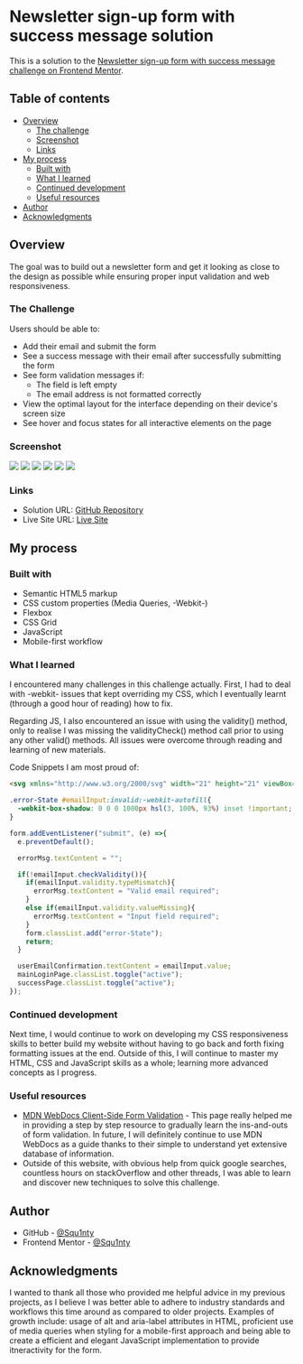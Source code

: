 # Newsletter sign-up form with success message solution

This is a solution to the [Newsletter sign-up form with success message challenge on Frontend Mentor](https://www.frontendmentor.io/challenges/newsletter-signup-form-with-success-message-3FC1AZbNrv).

## Table of contents

- [Overview](#overview)
  - [The challenge](#the-challenge)
  - [Screenshot](#screenshot)
  - [Links](#links)
- [My process](#my-process)
  - [Built with](#built-with)
  - [What I learned](#what-i-learned)
  - [Continued development](#continued-development)
  - [Useful resources](#useful-resources)
- [Author](#author)
- [Acknowledgments](#acknowledgments)

## Overview

The goal was to build out a newsletter form and get it looking as close to the design as possible while ensuring proper input validation and web responsiveness.

### The Challenge

Users should be able to:

- Add their email and submit the form
- See a success message with their email after successfully submitting the form
- See form validation messages if:
  - The field is left empty
  - The email address is not formatted correctly
- View the optimal layout for the interface depending on their device's screen size
- See hover and focus states for all interactive elements on the page

### Screenshot

![](./assets/images/screenshots/375pxSS.JPG)
![](./assets/images/screenshots/375pxError-ActiveSS.JPG)
![](./assets/images/screenshots/375pxSuccessSS.JPG)
![](./assets/images/screenshots/1440pxSS.JPG)
![](./assets/images/screenshots/1440pxError-ActiveSS.JPG)
![](./assets/images/screenshots/1440pxSuccessSS.JPG)

### Links

- Solution URL: [GitHub Repository](https://github.com/Squ1nty/Newsletter-SignUp-Form)
- Live Site URL: [Live Site](https://your-live-site-url.com)

## My process

### Built with

- Semantic HTML5 markup
- CSS custom properties (Media Queries, -Webkit-)
- Flexbox
- CSS Grid
- JavaScript
- Mobile-first workflow

### What I learned

I encountered many challenges in this challenge actually. First, I had to deal with -webkit- issues that kept overriding my CSS, which I eventually learnt (through a good hour of reading) how to fix.

Regarding JS, I also encountered an issue with using the validity() method, only to realise I was missing the validityCheck() method call prior to using any other valid() methods. All issues were overcome through reading and learning of new materials.

Code Snippets I am most proud of:
```html
<svg xmlns="http://www.w3.org/2000/svg" width="21" height="21" viewBox="0 0 21 21" alt="customTickDotPoint"><g fill="none"><circle cx="10.5" cy="10.5" r="10.5" fill="#FF6155"/><path stroke="#FFF" stroke-width="2" d="M6 11.381 8.735 14 15 8"/></g></svg>
```
```css
.error-State #emailInput:invalid:-webkit-autofill{
  -webkit-box-shadow: 0 0 0 1000px hsl(3, 100%, 93%) inset !important;
}
```
```js
form.addEventListener("submit", (e) =>{
  e.preventDefault();

  errorMsg.textContent = "";

  if(!emailInput.checkValidity()){
    if(emailInput.validity.typeMismatch){
      errorMsg.textContent = "Valid email required";
    }
    else if(emailInput.validity.valueMissing){
      errorMsg.textContent = "Input field required";
    }
    form.classList.add("error-State");
    return;
  }

  userEmailConfirmation.textContent = emailInput.value;
  mainLoginPage.classList.toggle("active");
  successPage.classList.toggle("active");
});
```

### Continued development

Next time, I would continue to work on developing my CSS responsiveness skills to better build my website without having to go back and forth fixing formatting issues at the end. Outside of this, I will continue to master my HTML, CSS and JavaScript skills as a whole; learning more advanced concepts as I progress.

### Useful resources

- [MDN WebDocs Client-Side Form Validation](https://developer.mozilla.org/en-US/docs/Learn_web_development/Extensions/Forms/Form_validation) - This page really helped me in providing a step by step resource to gradually learn the ins-and-outs of form validation. In future, I will definitely continue to use MDN WebDocs as a guide thanks to their simple to understand yet extensive database of information.
- Outside of this website, with obvious help from quick google searches, countless hours on stackOverflow and other threads, I was able to learn and discover new techniques to solve this challenge.

## Author

- GitHub - [@Squ1nty](https://github.com/Squ1nty)
- Frontend Mentor - [@Squ1nty](https://www.frontendmentor.io/profile/Squ1nty)

## Acknowledgments

I wanted to thank all those who provided me helpful advice in my previous projects, as I believe I was better able to adhere to industry standards and workflows this time around as compared to older projects. Examples of growth include: usage of alt and aria-label attributes in HTML, proficient use of media queries when styling for a mobile-first approach and being able to create a efficient and elegant JavaScript implementation to provide itneractivity for the form.

